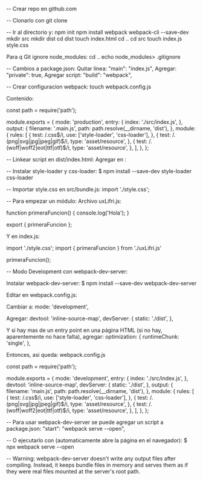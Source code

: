 -- Crear repo en github.com

-- Clonarlo con git clone

-- Ir al directorio y:
npm init
npm install webpack webpack-cli --save-dev
mkdir src
mkdir dist
cd dist
touch index.html
cd ..
cd src
touch index.js style.css

Para q Git ignore node_modules:
cd ..
echo node_modules> .gitignore

-- Cambios a package.json:
Quitar línea: "main": "index.js",
Agregar: "private": true,
Agregar script: "build": "webpack",

-- Crear configuracion webpack:
touch webpack.config.js

Contenido:

const path = require('path');

module.exports = {
    mode: 'production',
    entry: {
        index: './src/index.js',
    },
    output: {
        filename: '.main.js',
        path: path.resolve(__dirname, 'dist'),
    },
    module: {
        rules: [
            {
            test: /\.css$/i,
            use: ['style-loader', 'css-loader'],
            },
            {
            test: /\.(png|svg|jpg|jpeg|gif)$/i,
            type: 'asset/resource',
            },
            {
            test: /\.(woff|woff2|eot|ttf|otf)$/i,
            type: 'asset/resource',
            },
        ],
    },
};

-- Linkear script en dist/index.html:
Agregar en <head>:
<script src="main.js" defer></script>

-- Instalar style-loader y css-loader:
$ npm install --save-dev style-loader css-loader

-- Importar style.css en src/bundle.js:
import './style.css';

-- Para empezar un módulo:
Archivo uxLifri.js:

function primeraFuncion() {
	console.log('Hola');
}

export { primeraFuncion };

Y en index.js:

import './style.css';
import { primeraFuncion } from './uxLifri.js'

primeraFuncion();

-- Modo Development con webpack-dev-server:

Instalar webpack-dev-server:
$ npm install --save-dev webpack-dev-server

Editar en webpack.config.js:

Cambiar a:
mode: 'development',

Agregar:
devtool: 'inline-source-map',
devServer: {
    static: './dist',
  },

Y si hay mas de un entry point en una página HTML (si no hay, aparentemente no hace falta), agregar:
optimization: {
    runtimeChunk: 'single',
  },

Entonces, asi queda: webpack.config.js

const path = require('path');

module.exports = {
    mode: 'development',
    entry: {
        index: './src/index.js',
		},
		devtool: 'inline-source-map',
		devServer: {
			static: './dist',
		},
    output: {
        filename: 'main.js',
        path: path.resolve(__dirname, 'dist'),
    },
    module: {
        rules: [
            {
            test: /\.css$/i,
            use: ['style-loader', 'css-loader'],
            },
            {
            test: /\.(png|svg|jpg|jpeg|gif)$/i,
            type: 'asset/resource',
            },
            {
            test: /\.(woff|woff2|eot|ttf|otf)$/i,
            type: 'asset/resource',
            },
        ],
    },
};

-- Para usar webpack-dev-server se puede agregar un script a package.json:
"start": "webpack serve --open",

-- O ejecutarlo con (automaticamente abre la página en el navegador):
$ npx webpack serve --open

-- Warning: webpack-dev-server doesn't write any output files after compiling. Instead, it keeps bundle files in memory and serves them as if they were real files mounted at the server's root path.
